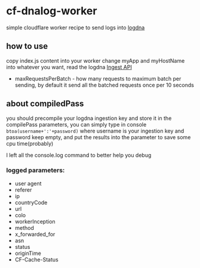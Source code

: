 # cf-dnalog-worker
simple cloudflare worker recipe to send logs into [logdna](https://logdna.com/)

## how to use
copy index.js content into your worker
change myApp and myHostName into whatever you want, read the logdna [Ingest API](https://docs.logdna.com/v1.0/reference#api)

* maxRequestsPerBatch - how many requests to maximum batch per sending, by default it send all the batched requests once per 10 seconds

## about compiledPass

you should precompile your logdna ingestion key and store it in the compilePass parameters, you can simply type in console `btoa(username+':'+password)` where username is your ingestion key and password keep empty, and put the results into the parameter to save some cpu time(probably)


I left all the console.log command to better help you debug

### logged parameters:

+ user agent
+ referer
+ ip
+ countryCode
+ url
+ colo
+ workerInception
+ method
+ x_forwarded_for
+ asn
+ status
+ originTime
+ CF-Cache-Status
